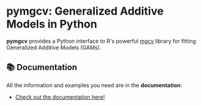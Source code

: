 # pymgcv: Generalized Additive Models in Python

**pymgcv** provides a Python interface to R's powerful [mgcv](https://cran.r-project.org/web/packages/mgcv/index.html) library for fitting Generalized Additive Models (GAMs).

## 📚 Documentation
All the information and examples you need are in the **documentation**:

- [Check out the documentation here!](https://SmoothForge.github.io/pymgcv/)
